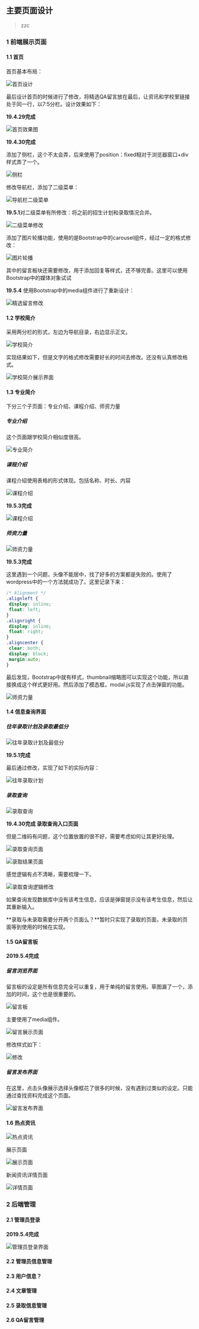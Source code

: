 ## 主要页面设计

> zzc

### 1 前端展示页面

#### 1.1 首页

首页基本布局：

![首页设计](页面设计.assets/1556505311917.png)

最后设计首页的时候进行了修改，将精选QA留言放在最后，让资讯和学校里链接处于同一行，以7:5分栏。设计效果如下：

**19.4.29完成**

![首页效果图](页面设计.assets/1556599984549.png)

**19.4.30完成**

添加了侧栏，这个不太会弄，后来使用了position：fixed相对于浏览器窗口+div样式弄了一个。

![侧栏](页面设计.assets/1556599947466.png)

修改导航栏，添加了二级菜单：

![导航栏二级菜单](页面设计.assets/1556612136634.png)

**19.5.1**对二级菜单有所修改：将之前的招生计划和录取情况合并。

![二级菜单修改](页面设计.assets/1556698279601.png)

添加了图片轮播功能，使用的是Bootstrap中的carousel组件，经过一定的格式修改：

![图片轮播](页面设计.assets/1556617137440.png)

其中的留言板块还需要修改，用于添加回复等样式，还不够完善。这里可以使用Bootstrap中的媒体对象试试

**19.5.4** 使用Bootstrap中的media组件进行了重新设计：

![精选留言修改](页面设计.assets/1556957737960.png)

#### 1.2 学校简介

采用两分栏的形式，左边为导航目录，右边显示正文。

![学校简介](页面设计.assets/1556702899717.png)

实现结果如下，但是文字的格式修改需要好长的时间去修改。还没有认真修改格式。	

![学校简介展示界面](页面设计.assets/1556719727629.png)

#### 1.3 专业简介

下分三个子页面：专业介绍、课程介绍、师资力量

##### 专业介绍

这个页面跟学校简介相似度很高。

![专业简介](页面设计.assets/1556719981101.png)

##### 课程介绍

课程介绍使用表格的形式体现。包括名称、时长、内容

![课程介绍](页面设计.assets/1556801421960.png)

**19.5.3完成**

![课程介绍](页面设计.assets/1556848864382.png)

##### 师资力量

![师资力量](页面设计.assets/1556801852408.png)

**19.5.3完成**

这里遇到一个问题，头像不能居中，找了好多的方案都是失败的。使用了wordpress中的一个方法就成功了。这里记录下来：

```css
/* Alignment */
.alignleft {
 display: inline;
 float: left;
}
.alignright {
 display: inline;
 float: right;
}
.aligncenter {
 clear: both;
 display: block;
 margin:auto;
}
```

最后发现，Bootstrap中就有样式，thumbnail缩略图可以实现这个功能，所以直接换成这个样式更好用。然后添加了模态框，modal.js实现了点击弹窗的功能。

![师资力量](页面设计.assets/1556864422789.png)

#### 1.4 信息查询界面

##### 往年录取计划及录取最低分

![往年录取计划及最低分](页面设计.assets/1556694340008.png)

**19.5.1完成**

最后通过修改，实现了如下的实际内容：

![往年录取计划](页面设计.assets/1556698206279.png)

##### 录取查询

![录取查询](页面设计.assets/1556627629686.png)

**19.4.30完成 录取查询入口页面**

但是二维码有问题，这个位置放置的很不好，需要考虑如何让其更好处理。

![录取查询页面](页面设计.assets/1556637299056.png)

![录取结果页面](页面设计.assets/1556641074866.png)

感觉逻辑有点不清晰，需要梳理一下。

![录取查询逻辑修改](页面设计.assets/1556641277152.png)

如果查询发现数据库中没有该考生信息，应该是弹窗提示没有该考生信息，然后让其重新输入。

**录取与未录取需要分开两个页面么？**暂时只实现了录取的页面，未录取的页面等到使用的时候在实现。

#### 1.5 QA留言板

**2019.5.4完成**

##### 留言浏览界面

留言板的设定是所有信息完全可以重复，用于单纯的留言使用。草图漏了一个，添加的时间，这个也是很重要的。

![留言板](页面设计.assets/1556876201796.png)

主要使用了media组件。

![留言展示页面](页面设计.assets/1556890562285.png)

修改样式如下：

![修改](页面设计.assets/1556892587594.png)

##### 留言发布界面

在这里，点击头像展示选择头像框花了很多的时候，没有遇到过类似的设定。只能通过查找资料完成这个页面。

![留言发布界面](页面设计.assets/1556956979146.png)

#### 1.6 热点资讯

![热点资讯](页面设计.assets/1556958659090.png)

展示页面

![展示页面](页面设计.assets/1556959570996.png)

新闻资讯详情页面

![详情页面](页面设计.assets/1556960066965.png)

### 2 后端管理

#### 2.1 管理员登录

**2019.5.4完成**

![管理员登录界面](页面设计.assets/1556974261362.png)

#### 2.2 管理员信息管理	

#### 2.3 用户信息？

#### 2.4 文章管理

#### 2.5 录取信息管理

#### 2.6 QA留言管理